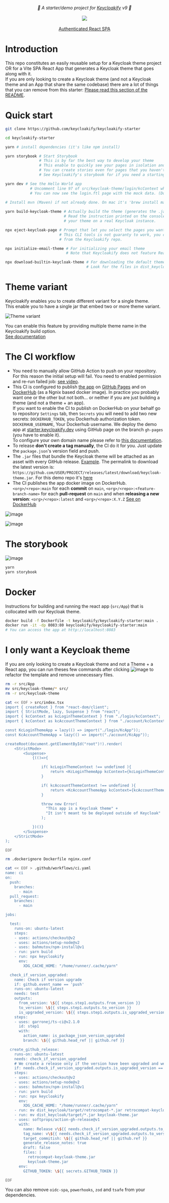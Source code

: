 <p align="center">
    <i>🚀 A starter/demo project for <a href="https://keycloakify.dev">Keycloakify</a> v9 🚀</i>
    <br/>
    <br/>
    <img src="https://github.com/codegouvfr/keycloakify-starter/workflows/ci/badge.svg?branch=main">
    <br/>
    <br/>
    <a href="https://starter.keycloakify.dev">Authenticated React SPA</a>
</p>

# Introduction

This repo constitutes an easily reusable setup for a Keycloak theme project OR for a Vite SPA React App that generates a
Keycloak theme that goes along with it.  
If you are only looking to create a Keycloak theme (and not a Keycloak theme and an App that share the same codebase) there are a lot of things that you can remove from this starter: [Please read this section of the README](#standalone-keycloak-theme).

# Quick start

```bash
git clone https://github.com/keycloakify/keycloakify-starter

cd keycloakify-starter

yarn # install dependencies (it's like npm install)

yarn storybook # Start Storybook
               # This is by far the best way to develop your theme
               # This enable to quickly see your pages in isolation and in different states.  
               # You can create stories even for pages that you haven't explicitly overloaded. See src/keycloak-theme/login/pages/LoginResetPassword.stories.tsx
               # See Keycloakify's storybook for if you need a starting point for your stories: https://github.com/keycloakify/keycloakify/tree/main/stories

yarn dev # See the Hello World app
           # Uncomment line 97 of src/keycloak-theme/login/kcContext where it reads: `mockPageId: "login.ftl"`, reload https://localhost:3000
           # You can now see the login.ftl page with the mock data. (Don't forget to comment it back when you're done)
          
# Install mvn (Maven) if not already done. On mac it's 'brew install maven', on Ubuntu/Debian it's 'sudo apt-get install maven'

yarn build-keycloak-theme # Actually build the theme (generates the .jar to be imported in Keycloak)
                          # Read the instruction printed on the console to see how to test
                          # your theme on a real Keycloak instance.

npx eject-keycloak-page # Prompt that let you select the pages you want to customize
                        # This CLI tools is not guaranty to work, you can always copy pase pages 
                        # from the Keycloakify repo.

npx initialize-email-theme # For initializing your email theme
                           # Note that Keycloakify does not feature React integration for email yet.

npx download-builtin-keycloak-theme # For downloading the default theme (as a reference)
                                    # Look for the files in dist_keycloak/src/main/resources/theme/{base,keycloak}
```

# Theme variant  

Keycloakify enables you to create different variant for a single theme.  
This enable you to have a single jar that embed two or more theme variant.  

![Theme variant](https://content.gitbook.com/content/FcBKODbZbNDgm0rc6a9K/blobs/9iKgs2rv2Kfb2pbs4dRz/image.png)  

You can enable this feature by providing multiple theme name in the Keycloakify build option.  
[See documentation](https://docs.keycloakify.dev/build-options#themename)  

# The CI workflow

-   You need to manually allow GitHub Action to push on your repository.  For this reason the initial setup will fail.  You need to enabled permission and re-run failed job: [see video](https://user-images.githubusercontent.com/6702424/213480604-0aac0ea7-487f-491d-94ae-df245b2c7ee8.mov).  
-   This CI is configured to publish [the app](https://starter.keycloakify.dev) on [GitHub Pages](https://github.com/codegouvfr/keycloakify-starter/blob/3617a71deb1a6544c3584aa8d6d2241647abd48c/.github/workflows/ci.yaml#L51-L76) and on [DockerHub](https://github.com/codegouvfr/keycloakify-starter/blob/3617a71deb1a6544c3584aa8d6d2241647abd48c/.github/workflows/ci.yaml#L78-L123) (as a Ngnix based docker image). In practice you probably want one or the other but not both... or neither if you are just building a theme (and not a theme + an app).  
    If you want to enable the CI to publish on DockerHub on your behalf go to repository `Settings` tab, then `Secrets` you will need to add two new secrets:
    `DOCKERHUB_TOKEN`, you Dockerhub authorization token.  
    `DOCKERHUB_USERNAME`, Your Dockerhub username.
    We deploy the demo app at [starter.keycloakify.dev](https://starter.keycloakify.dev) using GitHub page on the branch `gh-pages` (you have to enable it).  
    To configure your own domain name please refer to [this documentation](https://docs.gitlanding.dev/using-a-custom-domain-name).
-   To release **don't create a tag manually**, the CI do it for you. Just update the `package.json`'s version field and push.
-   The `.jar` files that bundle the Keycloak theme will be attached as an asset with every GitHub release. [Example](https://github.com/InseeFrLab/keycloakify-starter/releases/tag/v0.1.0). The permalink to download the latest version is: `https://github.com/USER/PROJECT/releases/latest/download/keycloak-theme.jar`.
    For this demo repo it's [here](https://github.com/codegouvfr/keycloakify-starter/releases/latest/download/keycloak-theme.jar)
-   The CI publishes the app docker image on DockerHub. `<org>/<repo>:main` for each **commit** on `main`, `<org>/<repo>:<feature-branch-name>` for each **pull-request** on `main`
    and when **releasing a new version**: `<org>/<repo>:latest` and `<org>/<repo>:X.Y.Z`
    [See on DockerHub](https://hub.docker.com/r/codegouvfr/keycloakify-starter)

![image](https://user-images.githubusercontent.com/6702424/229296422-9d522707-114e-4282-93f7-01ca38c3a1e0.png)  

![image](https://user-images.githubusercontent.com/6702424/229296556-a69f2dc9-4653-475c-9c89-d53cf33dc05a.png)


# The storybook  

![image](https://user-images.githubusercontent.com/6702424/232350420-1921af90-d33e-492e-9296-0083298a84fa.png)  

```bash
yarn
yarn storybook
```

# Docker  

Instructions for building and running the react app (`src/App`) that is collocated with our Keycloak theme. 

```bash
docker build -f Dockerfile -t keycloakify/keycloakify-starter:main .
docker run -it -dp 8083:80 keycloakify/keycloakify-starter:main
# You can access the app at http://localhost:8083
```

# I only want a Keycloak theme

If you are only looking to create a Keycloak theme and not a Theme + a React app, you can run theses few commands
after clicking ![image](https://user-images.githubusercontent.com/6702424/98155461-92395e80-1ed6-11eb-93b2-98c64453043f.png) to refactor the template 
and remove unnecessary files.  

```bash
rm -r src/App
mv src/keycloak-theme/* src/
rm -r src/keycloak-theme

cat << EOF > src/index.tsx
import { createRoot } from "react-dom/client";
import { StrictMode, lazy, Suspense } from "react";
import { kcContext as kcLoginThemeContext } from "./login/kcContext";
import { kcContext as kcAccountThemeContext } from "./account/kcContext";

const KcLoginThemeApp = lazy(() => import("./login/KcApp"));
const KcAccountThemeApp = lazy(() => import("./account/KcApp"));

createRoot(document.getElementById("root")!).render(
    <StrictMode>
        <Suspense>
            {(()=>{

                if( kcLoginThemeContext !== undefined ){
                    return <KcLoginThemeApp kcContext={kcLoginThemeContext} />;
                }

                if( kcAccountThemeContext !== undefined ){
                    return <KcAccountThemeApp kcContext={kcAccountThemeContext} />;
                }

                throw new Error(
                  "This app is a Keycloak theme" +
                  "It isn't meant to be deployed outside of Keycloak"
                );

            })()}
        </Suspense>
    </StrictMode>
);

EOF

rm .dockerignore Dockerfile nginx.conf

cat << EOF > .github/workflows/ci.yaml
name: ci
on:
  push:
    branches:
      - main
  pull_request:
    branches:
      - main

jobs:

  test:
    runs-on: ubuntu-latest
    steps:
    - uses: actions/checkout@v2
    - uses: actions/setup-node@v2
    - uses: bahmutov/npm-install@v1
    - run: yarn build
    - run: npx keycloakify
      env:
        XDG_CACHE_HOME: "/home/runner/.cache/yarn"

  check_if_version_upgraded:
    name: Check if version upgrade
    if: github.event_name == 'push'
    runs-on: ubuntu-latest
    needs: test
    outputs:
      from_version: \${{ steps.step1.outputs.from_version }}
      to_version: \${{ steps.step1.outputs.to_version }}
      is_upgraded_version: \${{ steps.step1.outputs.is_upgraded_version }}
    steps:
    - uses: garronej/ts-ci@v2.1.0
      id: step1
      with: 
        action_name: is_package_json_version_upgraded
        branch: \${{ github.head_ref || github.ref }}

  create_github_release:
    runs-on: ubuntu-latest
    needs: check_if_version_upgraded
    # We create a release only if the version have been upgraded and we are on a default branch
    if: needs.check_if_version_upgraded.outputs.is_upgraded_version == 'true' && github.event_name == 'push'
    steps:
    - uses: actions/checkout@v2
    - uses: actions/setup-node@v2
    - uses: bahmutov/npm-install@v1
    - run: yarn build
    - run: npx keycloakify
      env:
        XDG_CACHE_HOME: "/home/runner/.cache/yarn"
    - run: mv dist_keycloak/target/retrocompat-*.jar retrocompat-keycloak-theme.jar
    - run: mv dist_keycloak/target/*.jar keycloak-theme.jar
    - uses: softprops/action-gh-release@v1
      with:
        name: Release v\${{ needs.check_if_version_upgraded.outputs.to_version }}
        tag_name: v\${{ needs.check_if_version_upgraded.outputs.to_version }}
        target_commitish: \${{ github.head_ref || github.ref }}
        generate_release_notes: true
        draft: false
        files: |
          retrocompat-keycloak-theme.jar
          keycloak-theme.jar
      env:
        GITHUB_TOKEN: \${{ secrets.GITHUB_TOKEN }}

EOF
```

You can also remove `oidc-spa`, `powerhooks`, `zod` and `tsafe` from your dependencies.  
